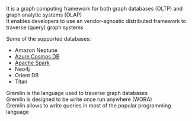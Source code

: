 It is a graph computing framework for both graph databases (OLTP) and graph analytic systems (OLAP)  
It enables developers to use an vendor-agnostic distributed framework to traverse (query) graph systems

Some of the supported databases:
* Amazon Neptune
* [Azure Cosmos DB](Azure%20Cosmos%20DB.md)
* [Apache Spark](../../../../Data%20Analytics/Apache%20Spark/Apache%20Spark.md)
* Neo4j
* Orient DB
* Titan

Gremlin is the language used to traverse graph databases  
Gremlin is designed to be write once run anywhere (WORA)  
Gremlin allows to write queries in most of the popular programming language
